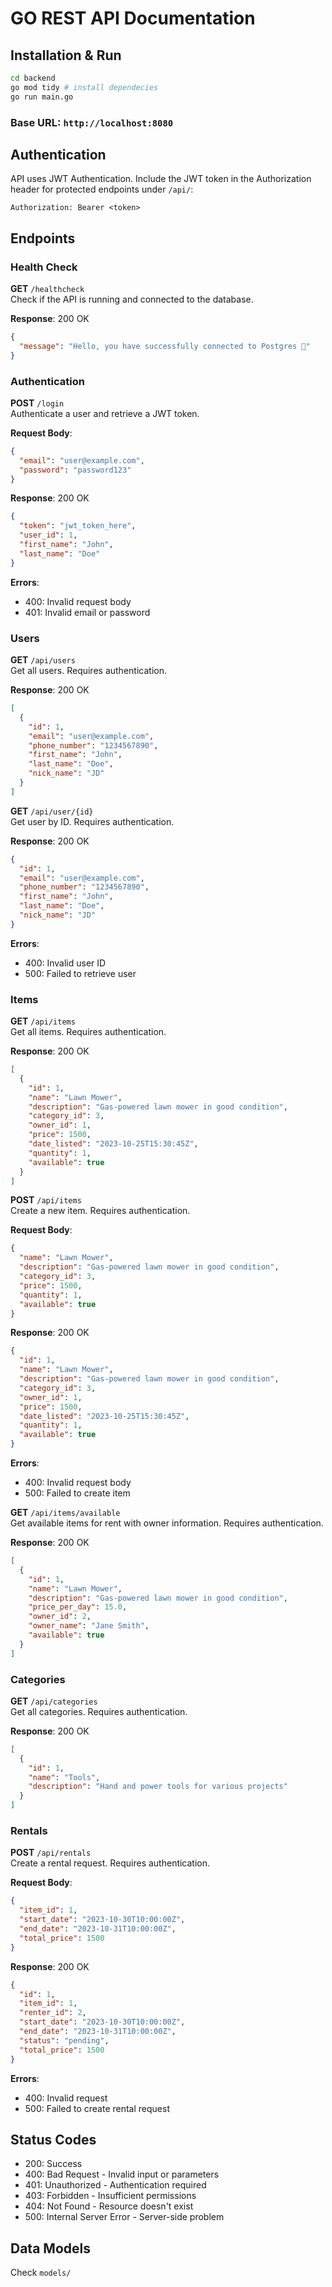# GO REST API Documentation

## Installation & Run

```bash
cd backend
go mod tidy # install dependecies
go run main.go
```

### Base URL: `http://localhost:8080`

## Authentication

API uses JWT Authentication. Include the JWT token in the Authorization header for protected endpoints under `/api/`:

```
Authorization: Bearer <token>
```

## Endpoints

### Health Check

**GET** `/healthcheck`  
Check if the API is running and connected to the database.

**Response**: 200 OK

```json
{
  "message": "Hello, you have successfully connected to Postgres 🫶"
}
```

### Authentication

**POST** `/login`  
Authenticate a user and retrieve a JWT token.

**Request Body**:

```json
{
  "email": "user@example.com",
  "password": "password123"
}
```

**Response**: 200 OK

```json
{
  "token": "jwt_token_here",
  "user_id": 1,
  "first_name": "John",
  "last_name": "Doe"
}
```

**Errors**:

- 400: Invalid request body
- 401: Invalid email or password

### Users

**GET** `/api/users`  
Get all users. Requires authentication.

**Response**: 200 OK

```json
[
  {
    "id": 1,
    "email": "user@example.com",
    "phone_number": "1234567890",
    "first_name": "John",
    "last_name": "Doe",
    "nick_name": "JD"
  }
]
```

**GET** `/api/user/{id}`  
Get user by ID. Requires authentication.

**Response**: 200 OK

```json
{
  "id": 1,
  "email": "user@example.com",
  "phone_number": "1234567890",
  "first_name": "John",
  "last_name": "Doe",
  "nick_name": "JD"
}
```

**Errors**:

- 400: Invalid user ID
- 500: Failed to retrieve user

### Items

**GET** `/api/items`  
Get all items. Requires authentication.

**Response**: 200 OK

```json
[
  {
    "id": 1,
    "name": "Lawn Mower",
    "description": "Gas-powered lawn mower in good condition",
    "category_id": 3,
    "owner_id": 1,
    "price": 1500,
    "date_listed": "2023-10-25T15:30:45Z",
    "quantity": 1,
    "available": true
  }
]
```

**POST** `/api/items`  
Create a new item. Requires authentication.

**Request Body**:

```json
{
  "name": "Lawn Mower",
  "description": "Gas-powered lawn mower in good condition",
  "category_id": 3,
  "price": 1500,
  "quantity": 1,
  "available": true
}
```

**Response**: 200 OK

```json
{
  "id": 1,
  "name": "Lawn Mower",
  "description": "Gas-powered lawn mower in good condition",
  "category_id": 3,
  "owner_id": 1,
  "price": 1500,
  "date_listed": "2023-10-25T15:30:45Z",
  "quantity": 1,
  "available": true
}
```

**Errors**:

- 400: Invalid request body
- 500: Failed to create item

**GET** `/api/items/available`  
Get available items for rent with owner information. Requires authentication.

**Response**: 200 OK

```json
[
  {
    "id": 1,
    "name": "Lawn Mower",
    "description": "Gas-powered lawn mower in good condition",
    "price_per_day": 15.0,
    "owner_id": 2,
    "owner_name": "Jane Smith",
    "available": true
  }
]
```

### Categories

**GET** `/api/categories`  
Get all categories. Requires authentication.

**Response**: 200 OK

```json
[
  {
    "id": 1,
    "name": "Tools",
    "description": "Hand and power tools for various projects"
  }
]
```

### Rentals

**POST** `/api/rentals`  
Create a rental request. Requires authentication.

**Request Body**:

```json
{
  "item_id": 1,
  "start_date": "2023-10-30T10:00:00Z",
  "end_date": "2023-10-31T10:00:00Z",
  "total_price": 1500
}
```

**Response**: 200 OK

```json
{
  "id": 1,
  "item_id": 1,
  "renter_id": 2,
  "start_date": "2023-10-30T10:00:00Z",
  "end_date": "2023-10-31T10:00:00Z",
  "status": "pending",
  "total_price": 1500
}
```

**Errors**:

- 400: Invalid request
- 500: Failed to create rental request

## Status Codes

- 200: Success
- 400: Bad Request - Invalid input or parameters
- 401: Unauthorized - Authentication required
- 403: Forbidden - Insufficient permissions
- 404: Not Found - Resource doesn't exist
- 500: Internal Server Error - Server-side problem

## Data Models

Check `models/`

